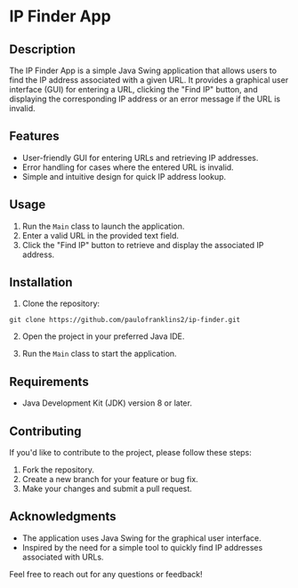 # IP Finder App

## Description

The IP Finder App is a simple Java Swing application that allows users to find the IP address associated with a given
URL. It provides a graphical user interface (GUI) for entering a URL, clicking the "Find IP" button, and displaying the
corresponding IP address or an error message if the URL is invalid.

## Features

- User-friendly GUI for entering URLs and retrieving IP addresses.
- Error handling for cases where the entered URL is invalid.
- Simple and intuitive design for quick IP address lookup.

## Usage

1. Run the `Main` class to launch the application.
2. Enter a valid URL in the provided text field.
3. Click the "Find IP" button to retrieve and display the associated IP address.

## Installation

1. Clone the repository:

````
git clone https://github.com/paulofranklins2/ip-finder.git
````

2. Open the project in your preferred Java IDE.

3. Run the `Main` class to start the application.

## Requirements

- Java Development Kit (JDK) version 8 or later.

## Contributing

If you'd like to contribute to the project, please follow these steps:

1. Fork the repository.
2. Create a new branch for your feature or bug fix.
3. Make your changes and submit a pull request.


## Acknowledgments

- The application uses Java Swing for the graphical user interface.
- Inspired by the need for a simple tool to quickly find IP addresses associated with URLs.

Feel free to reach out for any questions or feedback!



